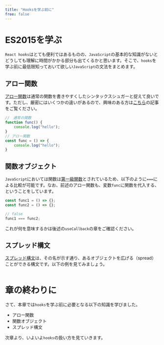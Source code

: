 ```yaml
---
title: "Hooksを学ぶ前に"
free: false
---
```


# ES2015を学ぶ
`React hooks`はとても便利ではあるものの、`JavaScript`の基本的な知識がないとどうしても理解に時間がかかる部分も出てくるかと思います。そこで、`hooks`を学ぶ前に最低限知っておいて欲しい`JavaScript`の文法をまとめます。

## アロー関数
[アロー関数](https://developer.mozilla.org/ja/docs/Web/JavaScript/Reference/Functions/Arrow_functions)は通常の関数を書きやすくしたシンタックスシュガーと捉えて良いです。ただし、厳密にはいくつかの違いがあるので、興味のある方は[こちら](https://qiita.com/suin/items/a44825d253d023e31e4d)の記事をご覧ください。
```javascript
//　通常の関数
function func() {
    console.log("hello");
}
// アロー関数
const func = () => {
    console.log("hello");
}
```
## 関数オブジェクト
`JavaScript`においては関数は[第一級関数](https://developer.mozilla.org/ja/docs/Glossary/First-class_Function)とされているため、以下のように`===`による比較が可能です。なお、前述のアロー関数も、変数`func`に関数を代入する、ということをしています。
```javascript
const func1 = () => {};
const func2 = () => {};

// false
func1 === func2;
```
これが何を意味するかは後述の`useCallback`の章をご確認ください。

## スプレッド構文
[スプレッド構文](https://developer.mozilla.org/ja/docs/Web/JavaScript/Reference/Operators/Spread_syntax)は、その名が示す通り、あるオブジェクトを広げる（spread）ことができる構文です。以下の例を見てみましょう。
```javascript

```

# 章の終わりに
さて、本章では`hooks`を学ぶ前に必要となる以下の知識を学びました。
* アロー関数
* 関数オブジェクト
* スプレッド構文

次章より、いよいよ`hooks`の扱い方を見ていきます。